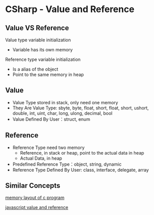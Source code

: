 # CSharp - Value and Reference

## Value VS Reference

Value type variable initialization

- Variable has its own memory

Reference type variable initialization

- Is a alias of the object
- Point to the same memory in heap

## Value

- Value Type stored in stack, only need one memory
- They Are Value Type: sbyte, byte, float, short, float, short, ushort, double, int, uint, char, long, ulong, decimal, bool
- Value Defined By User：struct, enum

## Reference

- Reference Type need two memory
  - Reference, in stack or heap, point to the actual data in heap
  - Actual Data, in heap
- Predefined Reference Type：object, string, dynamic
- Reference Type Defined By User: class, interface, delegate, array
  
## Similar Concepts

[memory layout of c program](linux-c-program-memory-layout.md)

[javascript value and reference](javascript-variable-copy-and-reference.md)
